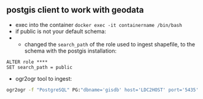 ## postgis client to work with geodata
- exec into the container `docker exec -it containername /bin/bash`
- if public is not your default schema:
- -  changed the  `search_path` of the role used to ingest shapefile, to the schema with the postgis installation:
```pg 
ALTER role ****
SET search_path = public
```
- ogr2ogr tool to ingest:
```sh 
ogr2ogr -f "PostgreSQL" PG:"dbname='gisdb' host='LDC2HOST' port='5435' user='******' password='*******' ACTIVE_SCHEMA='public'" /external/MLRA_52.shp -lco SCHEMA=public -nlt PROMOTE_TO_MULTI -nln mlra_2022 -s_srs EPSG:4326 -t_srs EPSG:4326
```